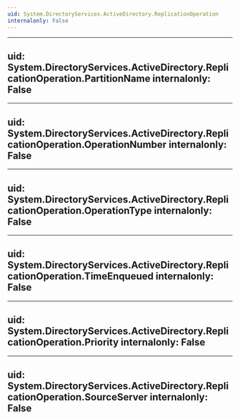 ```yaml
---
uid: System.DirectoryServices.ActiveDirectory.ReplicationOperation
internalonly: False
---
```


---
uid: System.DirectoryServices.ActiveDirectory.ReplicationOperation.PartitionName
internalonly: False
---

---
uid: System.DirectoryServices.ActiveDirectory.ReplicationOperation.OperationNumber
internalonly: False
---

---
uid: System.DirectoryServices.ActiveDirectory.ReplicationOperation.OperationType
internalonly: False
---

---
uid: System.DirectoryServices.ActiveDirectory.ReplicationOperation.TimeEnqueued
internalonly: False
---

---
uid: System.DirectoryServices.ActiveDirectory.ReplicationOperation.Priority
internalonly: False
---

---
uid: System.DirectoryServices.ActiveDirectory.ReplicationOperation.SourceServer
internalonly: False
---
